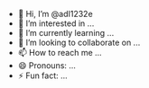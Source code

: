 - 👋 Hi, I’m @adI1232e
- 👀 I’m interested in ...
- 🌱 I’m currently learning ...
- 💞️ I’m looking to collaborate on ...
- 📫 How to reach me ...
- 😄 Pronouns: ...
- ⚡ Fun fact: ...

<!---
adI1232e/adI1232e is a ✨ special ✨ repository because its `README.md` (this file) appears on your GitHub profile.
You can click the Preview link to take a look at your changes.
--->
